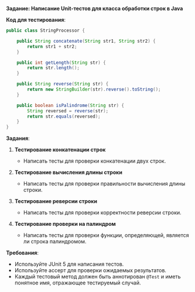 **Задание: Написание Unit-тестов для класса обработки строк в Java**


**Код для тестирования**:

```java
public class StringProcessor {

    public String concatenate(String str1, String str2) {
        return str1 + str2;
    }

    public int getLength(String str) {
        return str.length();
    }

    public String reverse(String str) {
        return new StringBuilder(str).reverse().toString();
    }

    public boolean isPalindrome(String str) {
        String reversed = reverse(str);
        return str.equals(reversed);
    }
}
```

**Задания**:

1. **Тестирование конкатенации строк**
   - Написать тесты для проверки конкатенации двух строк.
   
2. **Тестирование вычисления длины строки**
   - Написать тесты для проверки правильности вычисления длины строки.
   
3. **Тестирование реверсии строки**
   - Написать тесты для проверки корректности реверсии строки.
   
4. **Тестирование проверки на палиндром**
   - Написать тесты для проверки функции, определяющей, является ли строка палиндромом.



**Требования**:

- Используйте JUnit 5 для написания тестов.
- Используйте ассерт для проверки ожидаемых результатов.
- Каждый тестовый метод должен быть аннотирован `@Test` и иметь понятное имя, отражающее тестируемый случай.


